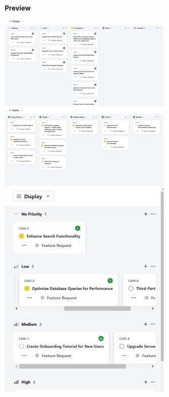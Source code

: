 ## Preview

![Desktop Screenshot 1](./preview/1.png)
![Desktop Screenshot 2](./preview/2.png)
![Mobile Screenshot 1](./preview/mobile.png)
